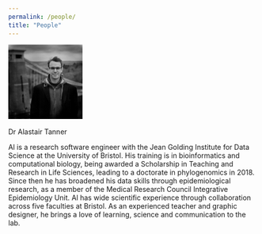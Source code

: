 ```yaml
---
permalink: /people/
title: "People"
---
```


<img src="assets/images/al-portrait.jpg" width="150" />


Dr Alastair Tanner

Al is a research software engineer with the Jean Golding Institute for Data Science at the University of Bristol. His training is in bioinformatics and computational biology, being awarded a Scholarship in Teaching and Research in Life Sciences, leading to a doctorate in phylogenomics in 2018. Since then he has broadened his data skills through epidemiological research, as a member of the Medical Research Council Integrative Epidemiology Unit. Al has wide scientific experience through collaboration across five faculties at Bristol. As an experienced teacher and graphic designer, he brings a love of learning, science and communication to the lab.

